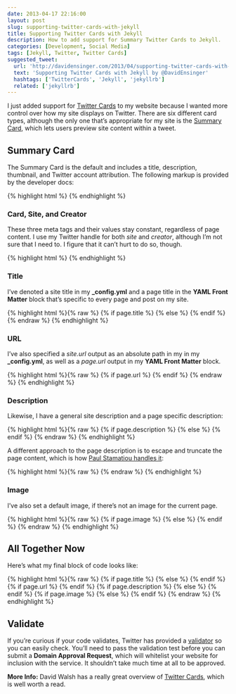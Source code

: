 ```yaml
---
date: 2013-04-17 22:16:00
layout: post
slug: supporting-twitter-cards-with-jekyll
title: Supporting Twitter Cards with Jekyll
description: How to add support for Summary Twitter Cards to Jekyll.
categories: [Development, Social Media]
tags: [Jekyll, Twitter, Twitter Cards]
suggested_tweet:
  url: 'http://davidensinger.com/2013/04/supporting-twitter-cards-with-jekyll/'
  text: 'Supporting Twitter Cards with Jekyll by @DavidEnsinger'
  hashtags: ['TwitterCards', 'Jekyll', 'jekyllrb']
  related: ['jekyllrb']
---
```


I just added support for [Twitter Cards](https://dev.twitter.com/docs/cards) to my website because I wanted more control over how my site displays on Twitter. There are six different card types, although the only one that’s appropriate for my site is the [Summary Card](http://dev.twitter.com/docs/cards/types/summary-card), which lets users preview site content within a tweet.

## Summary Card

The Summary Card is the default and includes a title, description, thumbnail, and Twitter account attribution. The following markup is provided by the developer docs:

{% highlight html %}
<meta name="twitter:card" content="summary">
<meta name="twitter:site" content="@site_username">
<meta name="twitter:title" content="Title">
<meta name="twitter:url" content="URL">
<meta name="twitter:description" content="Up than 200 characters.">
<meta name="twitter:creator" content="@creator_username">
<meta name="twitter:image:src" content="http://path/to/image.jpg">
{% endhighlight %}

### Card, Site, and Creator

These three meta tags and their values stay constant, regardless of page content. I use my Twitter handle for both *site* and *creator*, although I’m not sure that I need to. I figure that it can’t hurt to do so, though.

{% highlight html %}
<meta name="twitter:card" content="summary">
<meta name="twitter:site" content="@site_username">
<meta name="twitter:creator" content="@creator_username">
{% endhighlight %}

### Title

I’ve denoted a site title in my **_config.yml** and a page title in the **YAML Front Matter** block that’s specific to every page and post on my site.

{% highlight html %}{% raw %}
{% if page.title %}
  <meta name="twitter:title" content="{{ page.title }}">
{% else %}
  <meta name="twitter:title" content="{{ site.title }}">
{% endif %}
{% endraw %}
{% endhighlight %}

### URL

I’ve also specified a *site.url* output as an absolute path in my in my **_config.yml**, as well as a *page.url* output in my **YAML Front Matter** block.

{% highlight html %}{% raw %}
{% if page.url %}
  <meta name="twitter:url" content="{{ site.url }}{{ page.url }}">
{% endif %}
{% endraw %}
{% endhighlight %}

### Description

Likewise, I have a general site description and a page specific description:

{% highlight html %}{% raw %}
{% if page.description %}
  <meta name="twitter:description" content="{{ page.description }}">
{% else %}
  <meta name="twitter:description" content="{{ site.description }}">
{% endif %}
{% endraw %}
{% endhighlight %}

A different approach to the page description is to escape and truncate the page content, which is how [Paul Stamatiou handles it](http://paulstamatiou.com/responsive-retina-blog-development-part-1):

{% highlight html %}{% raw %}
<meta name="twitter:description" content="{{ page.content | strip_html | xml_escape | truncate: 200 }}">
{% endraw %}
{% endhighlight %}

### Image

I’ve also set a default image, if there’s not an image for the current page.

{% highlight html %}{% raw %}
{% if page.image %}
  <meta name="twitter:image:src" content="{{ site.url }}/path/to/image/{{ page.image }}">
{% else %}
  <meta name="twitter:image:src" content="{{ site.url }}/path/to/image/logo.png">
{% endif %}
{% endraw %}
{% endhighlight %}

## All Together Now

Here’s what my final block of code looks like:

{% highlight html %}{% raw %}
<meta name="twitter:card" content="summary">
<meta name="twitter:site" content="@site_username">
<meta name="twitter:creator" content="@creator_username">
{% if page.title %}
  <meta name="twitter:title" content="{{ page.title }}">
{% else %}
  <meta name="twitter:title" content="{{ site.title }}">
{% endif %}
{% if page.url %}
  <meta name="twitter:url" content="{{ site.url }}{{ page.url }}">
{% endif %}
{% if page.description %}
  <meta name="twitter:description" content="{{ page.description }}">
{% else %}
  <meta name="twitter:description" content="{{ site.description }}">
{% endif %}
{% if page.image %}
  <meta name="twitter:image:src" content="{{ site.url }}/path/to/image/{{ page.image }}">
{% else %}
  <meta name="twitter:image:src" content="{{ site.url }}/path/to/image/logo.png">
{% endif %}
{% endraw %}
{% endhighlight %}

## Validate

If you’re curious if your code validates, Twitter has provided a [validator](https://dev.twitter.com/docs/cards/validation/validator) so you can easily check. You’ll need to pass the validation test before you can submit a **Domain Approval Request**, which will whitelist your website for inclusion with the service. It shouldn’t take much time at all to be approved.

<div class="gray-box">
  <p><strong>More Info:</strong> David Walsh has a really great overview of <a href="http://davidwalsh.name/twitter-cards">Twitter Cards</a>, which is well worth a read.</p>
</div>
